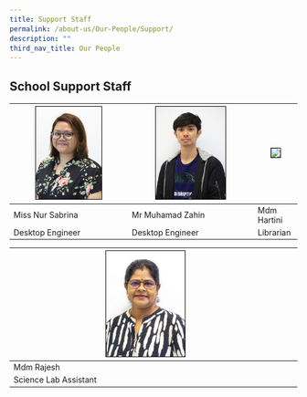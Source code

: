 ```yaml
---
title: Support Staff
permalink: /about-us/Our-People/Support/
description: ""
third_nav_title: Our People
---
```

## School Support Staff

| <img style="width:60%; border:1px double black;" src="/images/About%20Us/Our%20People/Support%20Staff/Sabrina.jpg"> | <img style="width:59%; border:1px double black" src= "/images/About%20Us/Our%20People/Support%20Staff/Zahin3.jpg">| <img style="width:65%; border:1px double black;" src="/images/About%20Us/Our%20People/Support%20Staff/Hartini_2021.jpg"> |
| -------- | -------- | -------- |
| Miss Nur Sabrina     | Mr Muhamad Zahin     | Mdm Hartini |
| Desktop Engineer | Desktop Engineer | Librarian |

| <img style="width:30%; border:1px double black;" src="/images/About%20Us/Our%20People/Support%20Staff/Mdm%20Rajesh.jpg"> | | |
| -------- | -------- | -------- |
| Mdm Rajesh     |  | |
| Science Lab Assistant |  |  |